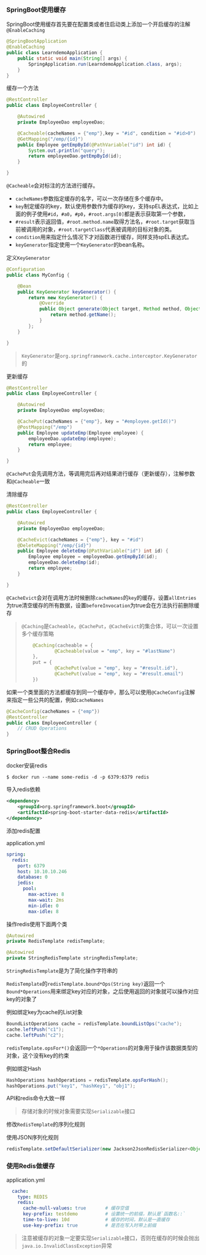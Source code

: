### SpringBoot使用缓存

SpringBoot使用缓存首先要在配置类或者住启动类上添加一个开启缓存的注解`@EnableCaching`

```java
@SpringBootApplication
@EnableCaching
public class LearndemoApplication {
	public static void main(String[] args) {
		SpringApplication.run(LearndemoApplication.class, args);
	}
}
```



缓存一个方法

```java
@RestController
public class EmployeeController {

    @Autowired
    private EmployeeDao employeeDao;

    @Cacheable(cacheNames = {"emp"},key = "#id", condition = "#id>0")
    @GetMapping("/emp/{id}")
    public Employee getEmpById(@PathVariable("id") int id) {
        System.out.println("query");
        return employeeDao.getEmpById(id);
    }

}
```

`@Cacheable`会对标注的方法进行缓存。

* `cacheNames`参数指定缓存的名字，可以一次存储在多个缓存中。
* `key`制定缓存的key，默认使用参数作为缓存的key，支持spEL表达式，比如上面的例子使用`#id`，`#a0`，`#p0`，`#root.args[0]`都是表示获取第一个参数，
* `#result`表示返回值，`#root.method.name`取得方法名，`#root.target`获取当前被调用的对象，`#root.targetClass`代表被调用的目标对象的类。
* `condition`用来指定什么情况下才对函数进行缓存，同样支持spEL表达式。
* `keyGenerator`指定使用一个`KeyGenerator`的bean名称。



定义`KeyGenerator`

```java
@Configuration
public class MyConfig {

    @Bean
    public KeyGenerator keyGenerator() {
        return new KeyGenerator() {
            @Override
            public Object generate(Object target, Method method, Object... params) {
                return method.getName();
            }
        };
    }

}
```

> `KeyGenerator`是`org.springframework.cache.interceptor.KeyGenerator`的



更新缓存

```java
@RestController
public class EmployeeController {

    @Autowired
    private EmployeeDao employeeDao;

    @CachePut(cacheNames = {"emp"}, key = "#employee.getId()")
    @PostMapping("/emp")
    public Employee updateEmp(Employee employee) {
        employeeDao.updateEmp(employee);
        return employee;
    }

}
```

`@CachePut`会先调用方法，等调用完后再对结果进行缓存（更新缓存），注解参数和`@Cacheable`一致



清除缓存

```java
@RestController
public class EmployeeController {

    @Autowired
    private EmployeeDao employeeDao;

    @CacheEvict(cacheNames = {"emp"}, key = "#id")
    @DeleteMapping("/emp/{id}")
    public Employee deleteEmp(@PathVariable("id") int id) {
        Employee employee = employeeDao.getEmpById(id);
        employeeDao.deleteEmp(id);
        return employee;
    }

}
```

`@CacheEvict`会对在调用方法时候删除`cacheNames`的`key`的缓存，设置`allEntries`为true清空缓存的所有数据，设置`beforeInvocation`为true会在方法执行前删除缓存



> `@Caching`是`Cacheable`，`@CachePut`，`@CacheEvict`的集合体，可以一次设置多个缓存策略
> 
> ```java
>     @Caching(cacheable = {
>             @Cacheable(value = "emp", key = "#lastName")
>     },
>     put = {
>             @CachePut(value = "emp", key = "#result.id"),
>             @CachePut(value = "emp", key = "#result.email")
>     })
> ```
>
> 



如果一个类里面的方法都缓存到同一个缓存中，那么可以使用`@CacheConfig`注解来指定一些公共的配置，例如`cacheNames`

```java
@CacheConfig(cacheNames = {"emp"})
@RestController
public class EmployeeController {
	// CRUD Operations
}
```



### SpringBoot整合Redis

docker安装redis

```shell
$ docker run --name some-redis -d -p 6379:6379 redis
```



导入redis依赖

```xml
<dependency>
    <groupId>org.springframework.boot</groupId>
    <artifactId>spring-boot-starter-data-redis</artifactId>
</dependency>
```

添加redis配置

application.yml

```yaml
spring:
  redis:
    port: 6379
    host: 10.10.10.246
    database: 0
    jedis:
      pool:
        max-active: 8
        max-wait: 2ms
        min-idle: 0
        max-idle: 8
```

操作redis使用下面两个类

```java
@Autowired
private RedisTemplate redisTemplate;

@Autowired
private StringRedisTemplate stringRedisTemplate;
```

`StringRedisTemplate`是为了简化操作字符串的

`RedisTemplate`的`redisTemplate.bound*Ops(String key)`返回一个`Bound*Operations`用来绑定key对应的对象，之后使用返回的对象就可以操作对应key的对象了

例如绑定key为cache的List对象

```java
BoundListOperations cache = redisTemplate.boundListOps("cache");
cache.leftPush("c1");
cache.leftPush("c2");
```

`redisTemplate.opsFor*()`会返回i一个`*Operations`的对象用于操作该数据类型的对象，这个没有key的约束

例如绑定Hash

```java
HashOperations hashOperations = redisTemplate.opsForHash();
hashOperations.put("key1", "hashKey1", "obj1");
```

API和redis命令大致一样

> 存储对象的时候对象需要实现`Serializable`接口



修改`RedisTemplate`的序列化规则

使用JSON序列化规则

```java
redisTemplate.setDefaultSerializer(new Jackson2JsonRedisSerializer<Object>(Object.class));
```



### 使用Redis做缓存

application.yml

```yaml
  cache:
    type: REDIS
    redis:
      cache-null-values: true		# 缓存空值
      key-prefix: testdemo			# 设置统一的前缀，默认是`函数名::`
      time-to-live: 10d				# 缓存的时间，默认是一直缓存
      use-key-prefix: true			# 是否在写入时带上前缀
```

> 注意被缓存的对象一定要实现`Serializable`接口，否则在缓存的时候会抛出`java.io.InvalidClassException`异常